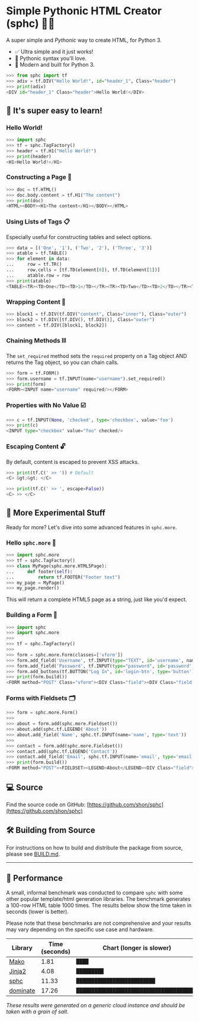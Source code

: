 # Simple Pythonic HTML Creator (sphc) 🐍✨

A super simple and *Pythonic* way to create HTML, for Python 3.

- ✅ Ultra simple and it just works!
- 🐍 Pythonic syntax you'll love.
- 🚀 Modern and built for Python 3.

```python
>>> from sphc import tf
>>> adiv = tf.DIV("Hello World!", id="header_1", Class="header")
>>> print(adiv)
<DIV id="header_1" Class="header">Hello World!</DIV>
```

## 📖 It's super easy to learn!

### Hello World!

```python
>>> import sphc
>>> tf = sphc.TagFactory()
>>> header = tf.H1("Hello World!")
>>> print(header)
<H1>Hello World!</H1>
```

### Constructing a Page 📄

```python
>>> doc = tf.HTML()
>>> doc.body.content = tf.H1("The content")
>>> print(doc)
<HTML><BODY><H1>The content</H1></BODY></HTML>
```

### Using Lists of Tags 📋

Especially useful for constructing tables and select options.

```python
>>> data = [('One', '1'), ('Two', '2'), ('Three', '3')]
>>> atable = tf.TABLE()
>>> for element in data:
...     row = tf.TR()
...     row.cells = [tf.TD(element[0]), tf.TD(element[1])]
...     atable.row = row
>>> print(atable)
<TABLE><TR><TD>One</TD><TD>1</TD></TR><TR><TD>Two</TD><TD>2</TD></TR><TR><TD>Three</TD><TD>3</TD></TR></TABLE>
```

### Wrapping Content 🎁

```python
>>> block1 = tf.DIV(tf.DIV("content", Class="inner"), Class="outer")
>>> block2 = tf.DIV([tf.DIV(), tf.DIV()], Class="outer")
>>> content = tf.DIV([block1, block2])
```

### Chaining Methods ⛓️

The `set_required` method sets the `required` property on a Tag object AND returns the Tag object, so you can chain calls.

```python
>>> form = tf.FORM()
>>> form.username = tf.INPUT(name="username").set_required()
>>> print(form)
<FORM><INPUT name="username" required/></FORM>
```

### Properties with No Value ☑️

```python
>>> c = tf.INPUT(None, 'checked', type='checkbox', value='foo')
>>> print(c)
<INPUT type="checkbox" value="foo" checked/>
```

### Escaping Content 🔓

By default, content is escaped to prevent XSS attacks.

```python
>>> print(tf.C(' >> ')) # Default
<C> &gt;&gt; </C>

>>> print(tf.C(' >> ', escape=False))
<C> >> </C>
```

## 🚀 More Experimental Stuff

Ready for more? Let's dive into some advanced features in `sphc.more`.

### Hello `sphc.more` 👋

```python
>>> import sphc.more
>>> tf = sphc.TagFactory()
>>> class MyPage(sphc.more.HTML5Page):
...     def footer(self):
...         return tf.FOOTER("Footer text")
>>> my_page = MyPage()
>>> my_page.render()
```
This will return a complete HTML5 page as a string, just like you'd expect.

### Building a Form 📝

```python
>>> import sphc
>>> import sphc.more
>>>
>>> tf = sphc.TagFactory()
>>>
>>> form = sphc.more.Form(classes=['vform'])
>>> form.add_field('Username', tf.INPUT(type="TEXT", id='username', name="username").set_required())
>>> form.add_field('Password', tf.INPUT(type="password", id='password', name="password"))
>>> form.add_buttons(tf.BUTTON("Log In", id='login-btn', type='button'))
>>> print(form.build())
<FORM method="POST" Class="vform"><DIV Class="field"><DIV Class="field-label"><LABEL For="username">Username</LABEL></DIV><DIV Class="field-input"><INPUT type="TEXT" id="username" name="username" required/><C> *</C></DIV></DIV><DIV Class="field"><DIV Class="field-label"><LABEL For="password">Password</LABEL></DIV><DIV Class="field-input"><INPUT type="password" id="password" name="password"/></DIV></DIV><DIV Class="action-status"></DIV><DIV Class="buttons"><BUTTON id="login-btn" type="button">Log In</BUTTON></DIV></FORM>
```

### Forms with Fieldsets 🗂️

```python
>>> form = sphc.more.Form()
>>>
>>> about = form.add(sphc.more.Fieldset())
>>> about.add(sphc.tf.LEGEND('About'))
>>> about.add_field('Name', sphc.tf.INPUT(name='name', type='text'))
>>>
>>> contact = form.add(sphc.more.Fieldset())
>>> contact.add(sphc.tf.LEGEND('Contact'))
>>> contact.add_field('Email', sphc.tf.INPUT(name='email', type='email'))
>>> print(form.build())
<FORM method="POST"><FIELDSET><LEGEND>About</LEGEND><DIV Class="field"><DIV Class="field-label"><LABEL For="form-name">Name</LABEL></DIV><DIV Class="field-input"><INPUT name="name" type="text" id="form-name"/></DIV></DIV></FIELDSET><FIELDSET><LEGEND>Contact</LEGEND><DIV Class="field"><DIV Class="field-label"><LABEL For="form-email">Email</LABEL></DIV><DIV Class="field-input"><INPUT name="email" type="email" id="form-email"/></DIV></DIV></FIELDSET></FORM>
```

## 💻 Source

Find the source code on GitHub:
[https://github.com/shon/sphc](https://github.com/shon/sphc)

## 🛠️ Building from Source

For instructions on how to build and distribute the package from source, please see [BUILD.md](BUILD.md).

---

## 🚀 Performance

A small, informal benchmark was conducted to compare `sphc` with some other popular template/html generation libraries. The benchmark generates a 100-row HTML table 1000 times. The results below show the time taken in seconds (lower is better).

Please note that these benchmarks are not comprehensive and your results may vary depending on the specific use case and hardware.

| Library      | Time (seconds) | Chart (longer is slower)                                   |
|--------------|----------------|------------------------------------------------------------|
| [Mako]       | 1.81           | `████`                                                     |
| [Jinja2]     | 4.08           | `█████████`                                                |
| [sphc]       | 11.33          | `██████████████████████████`                                 |
| [dominate]   | 17.26          | `████████████████████████████████████████`                   |

*These results were generated on a generic cloud instance and should be taken with a grain of salt.*

[Mako]: https://www.makotemplates.org/
[Jinja2]: https://jinja.palletsprojects.com/
[dominate]: https://github.com/Knio/dominate
[sphc]: https://github.com/shon/sphc
